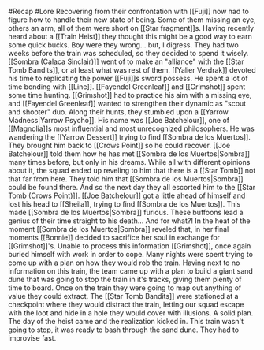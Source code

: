 #Recap #Lore 
Recovering from their confrontation with [[Fuji]] now had to figure how to handle their new state of being. Some of them missing an eye, others an arm, all of them were short on [[Star fragment]]s. Having recently heard about a [[Train Heist]] they thought this might be a good way to earn some quick bucks. Boy were they wrong... but, I digress. They had two weeks before the train was scheduled, so they decided to spend it wisely. [[Sombra (Calaca Sinclair)]] went of to make an "alliance" with the [[Star Tomb Bandits]], or at least what was rest of them. [[Yalier Verdrak]] devoted his time to replicating the power [[Fuji]]s sword possess. He spent a lot of time bonding with [[Line]]. [[Fayendel Greenleaf]] and [[Grimshot]] spent some time hunting. [[Grimshot]] had to practice his aim with a missing eye, and [[Fayendel Greenleaf]] wanted to strengthen their dynamic as "scout and shooter" duo. Along their hunts, they stumbled upon a [[Yarrow Madness|Yarrow Psycho]]. His name was [[Joe Batchelour]], one of [[Magnolia]]s most influential and most unrecognized philosophers. He was wandering the [[Yarrow Dessert]] trying to find [[Sombra de los Muertos]]. They brought him back to [[Crows Point]] so he could recover. [[Joe Batchelour]] told them how he has met [[Sombra de los Muertos|Sombra]] many times before, but only in his dreams. While all with different opinions about it, the squad ended up reveling to him that there is a [[Star Tomb]] not that far from here. They told him that [[Sombra de los Muertos|Sombra]] could be found there. And so the next day they all escorted him to the [[Star Tomb (Crows Point)]]. [[Joe Batchelour]] got a little ahead of himself and lost his head to [[Sheila]], trying to find [[Sombra de los Muertos]]. This made [[Sombra de los Muertos|Sombra]] furious. These buffoons lead a genius of their time straight to his death... And for what?! In the heat of the moment [[Sombra de los Muertos|Sombra]] reveled that, in her final moments [[Bonnie]] decided to sacrifice her soul in exchange for [[Grimshot]]'s. Unable to process this information [[Grimshot]], once again buried himself with work in order to cope. Many nights were spent trying to come up with a plan on how they would rob the train. Having next to no information on this train, the team came up with a plan to build a giant sand dune that was going to stop the train in it's tracks, giving them plenty of time to board. Once on the train they were going to map out anything of value they could extract. The [[Star Tomb Bandits]] were stationed at a checkpoint where they would distract the train, letting our squad escape with the loot and hide in a hole they would cover with illusions. A solid plan. The day of the heist came and the realization kicked in. This train wasn't going to stop, it was ready to bash through the sand dune. They had to improvise fast. 